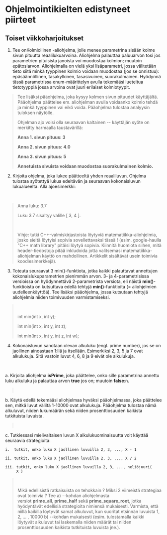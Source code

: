 # Ohjelmointikielten edistyneet piirteet

## Toiset viikkoharjoitukset

1.  Tee onKolmiollinen -aliohjelma, jolle menee parametrina sisään kolme
    sivun pituutta reaalilukuarvoina. Aliohjelma palauttaa paluuarvon
    tosi jos parametrien pituisista janoista voi muodostaa kolmion;
    muutoin epätosiarvon. Aliohjelmalla on vielä yksi lisäparametri,
    jossa välitetään tieto siitä minkä tyyppinen kolmio voidaan
    muodostaa (jos se onnistuu): epäsäännöllinen, tasakylkinen,
    tasasivuinen, suorakulmainen. Hyödynnä tässä parametrissa
    enum-määrittelyn avulla tekemääsi lueteltua tietotyyppiä jossa
    arvoina ovat juuri erilaiset kolmiotyypit.

> Tee lisäksi pääohjelma, joka kysyy kolmen sivun pituudet käyttäjältä.
> Pääohjelma päättelee em. aliohjelman avulla voidaanko kolmio tehdä ja
> minkä tyyppinen vai eikö voida. Pääohjelma tulostaa analyysin tuloksen
> näytölle.
>
> Ohjelman ajo voisi olla seuraavan kaltainen -- käyttäjän syöte on
> merkitty harmaalla taustavärillä:
>
> **Anna 1. sivun pituus: 3**
>
> **Anna 2. sivun pituus: 4.0**
>
> **Anna 3. sivun pituus: 5**
>
> **Annetuista sivuista voidaan muodostaa suorakulmainen kolmio.**

2.  Kirjoita ohjelma, joka lukee päätteeltä yhden reaaliluvun. Ohjelma
    tulostaa syötettyä lukua edeltävän ja seuraavan kokonaisluvun
    lukualueelta. Alla ajoesimerkki: 

 

> Anna luku: 3.7 
>
> Luku 3.7 sisaltyy valille \[ 3, 4 \]. 
>
>  
>
> Vihje: tutki C++-valmiskirjastoista löytyviä matematiikka-aliohjelmia,
> josko sieltä löytyisi sopivia sovellettavaksi tässä ! (esim.
> google-haulla "C++ math library" pitäisi löytyä sopivia. Kiinnitä
> huomiota siihen, mitä header-tiedostoja pitää inkludoida jotta
> valitsemasi matematiikka-aliohjelman käyttö on mahdollinen. Artikkelit
> sisältävät usein toimivia koodiesimerkkejä).

3.  Toteuta seuraavat 3 min()-funktiota, jotka kaikki palauttavat
    annettujen kokonaislukuparametrien pienimmän arvon. 3- ja
    4-parametrisissa versioissa on hyödynnettävä 2-parametrista
    versiota, eli näistä **min()**-funktioista on kutsuttava edellä
    tehtyjä **min()**-funktioita (= aliohjelmien uudelleenkäyttöä). Tee
    lisäksi pääohjelma, jossa kutsutaan tehtyjä aliohjelmia niiden
    toimivuuden varmistamiseksi. 

>  
>
> int min(int x, int y); 
>
> int min(int x, int y, int z); 
>
> int min(int x, int y, int z, int w); 

4.  Kokonaisluvun sanotaan olevan alkuluku (engl. prime number), jos se
    on jaollinen ainoastaan 1:llä ja itsellään. Esimerkiksi 2, 3, 5 ja 7
    ovat alkulukuja. Sitä vastoin luvut 4, 6, 8 ja 9 eivät ole
    alkulukuja. 

 

a.  Kirjoita aliohjelma **isPrime**, joka päättelee, onko sille
    parametrina annettu luku alkuluku ja palauttaa arvon **true** jos
    on; muutoin **false**:n. 

>  

b.  Käytä edellä tekemääsi aliohjelmaa hyväksi pääohjelmassa, joka
    päättelee sen, mitkä luvut väliltä 1-10000 ovat alkulukuja.
    Pääohjelma tulostaa nämä alkuluvut, niiden lukumäärän sekä niiden
    prosenttiosuuden kaikista tutkituista luvuista. 

>  

c.  Tutkiessasi mielivaltaisen luvun X alkulukuominaisuutta voit käyttää
    seuraavia strategioita: 

    i.  tutkit, onko luku X jaollinen luvuilla 2, 3, ..., X - 1 

    ii. tutkit, onko luku X jaollinen luvuilla 2, 3, ..., X / 2 

    iii. tutkit, onko luku X jaollinen luvuilla 2, 3, ..., neliöjuuri(
         X ) 

>  
>
> Mikä edellisistä ratkaisuista on tehokkain ? Miksi 2 viimeistä
> strategiaa ovat toimivia ? Tee a) --kohdan aliohjelmasta
> versiot **prime_all**, **prime_half** sekä **prime_square_root**,
> jotka hyödyntävät edellisiä strategioita nimiensä mukaisesti.
> Varmista, että niillä kaikilla löytyvät samat alkuluvut, kun suoritat
> etsinnän luvuista 1, 2, ... , 10000 b) --kohdan mukaisesti (esim.
> tulostamalla kaikki löytyvät alkuluvut tai laskemalla niiden määrät
> tai niiden prosenttiosuuden kaikista tutkituista luvuista jne.). 
